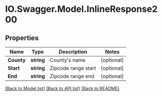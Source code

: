 # IO.Swagger.Model.InlineResponse200
## Properties

Name | Type | Description | Notes
------------ | ------------- | ------------- | -------------
**County** | **string** | County&#39;s name | [optional] 
**Start** | **string** | Zipcode range start | [optional] 
**End** | **string** | Zipcode range end | [optional] 

[[Back to Model list]](../README.md#documentation-for-models) [[Back to API list]](../README.md#documentation-for-api-endpoints) [[Back to README]](../README.md)

